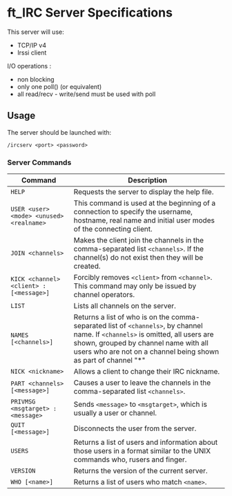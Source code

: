 # ft_IRC Server Specifications

This server will use:

* TCP/IP v4
* Irssi client

I/O operations :

* non blocking
* only one poll() (or equivalent)
* all read/recv - write/send must be used with poll

## Usage

The server should be launched with:

```shell
/ircserv <port> <password>
```

### Server Commands

| Command                                  | Description                                                                                                                                                                                                                                |
|------------------------------------------|--------------------------------------------------------------------------------------------------------------------------------------------------------------------------------------------------------------------------------------------|
| `HELP`                                   | Requests the server to display the help file.                                                                                                                                                                                              |
| `USER <user> <mode> <unused> <realname>` | This command is used at the beginning of a connection to specify the username, hostname, real name and initial user modes of the connecting client.                                                                                        |
| `JOIN <channels>`                        | Makes the client join the channels in the comma-separated list `<channels>`. If the channel(s) do not exist then they will be created.                                                                                                     |
| `KICK <channel> <client> :[<message>]`   | Forcibly removes `<client>` from `<channel>`. This command may only be issued by channel operators.                                                                                                                                        |
| `LIST`                                   | Lists all channels on the server.                                                                                                                                                                                                          |
| `NAMES [<channels>]`                     | Returns a list of who is on the comma-separated list of `<channels>`, by channel name. If `<channels>` is omitted, all users are shown, grouped by channel name with all users who are not on a channel being shown as part of channel "*" |
| `NICK <nickname>`                        | Allows a client to change their IRC nickname.                                                                                                                                                                                              |
| `PART <channels> [<message>]`            | Causes a user to leave the channels in the comma-separated list `<channels>`.                                                                                                                                                              |
| `PRIVMSG <msgtarget> :<message>`         | Sends `<message>` to `<msgtarget>`, which is usually a user or channel.                                                                                                                                                                    |
| `QUIT [<message>]`                       | Disconnects the user from the server.                                                                                                                                                                                                      |
| `USERS`                                  | Returns a list of users and information about those users in a format similar to the UNIX commands who, rusers and finger.                                                                                                                 |
| `VERSION`                                | Returns the version of the current server.                                                                                                                                                                                                 |
| `WHO [<name>]`                           | Returns a list of users who match `<name>`.                                                                                                                                                                                                |
